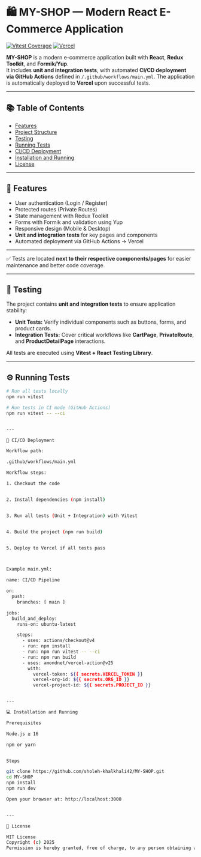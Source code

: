 # 🛍️ MY-SHOP — Modern React E-Commerce Application


[![Vitest Coverage](https://img.shields.io/badge/Coverage-💯-green)](https://github.com/sholeh-khalkhali42/MY-SHOP)
[![Vercel](https://img.shields.io/badge/Deploy-Vercel-blue)](https://vercel.com/)

**MY-SHOP** is a modern e-commerce application built with **React**, **Redux Toolkit**, and **Formik/Yup**.  
It includes **unit and integration tests**, with automated **CI/CD deployment via GitHub Actions** defined in `/.github/workflows/main.yml`. The application is automatically deployed to **Vercel** upon successful tests.

---

## 📚 Table of Contents

- [Features](#features)
- [Project Structure](#project-structure)
- [Testing](#testing)
- [Running Tests](#running-tests)
- [CI/CD Deployment](#cicd-deployment)
- [Installation and Running](#installation-and-running)
- [License](#license)

---

## 🔹 Features

- User authentication (Login / Register)  
- Protected routes (Private Routes)  
- State management with Redux Toolkit  
- Forms with Formik and validation using Yup  
- Responsive design (Mobile & Desktop)  
- **Unit and integration tests** for key pages and components  
- Automated deployment via GitHub Actions → Vercel  

---


✅ Tests are located **next to their respective components/pages** for easier maintenance and better code coverage.

---

## 🧪 Testing

The project contains **unit and integration tests** to ensure application stability:

- **Unit Tests:** Verify individual components such as buttons, forms, and product cards.  
- **Integration Tests:** Cover critical workflows like **CartPage**, **PrivateRoute**, and **ProductDetailPage** interactions.

All tests are executed using **Vitest + React Testing Library**.

---

## ⚙️ Running Tests

```bash
# Run all tests locally
npm run vitest

# Run tests in CI mode (GitHub Actions)
npm run vitest -- --ci


---

🚀 CI/CD Deployment

Workflow path:

.github/workflows/main.yml

Workflow steps:

1. Checkout the code


2. Install dependencies (npm install)


3. Run all tests (Unit + Integration) with Vitest


4. Build the project (npm run build)


5. Deploy to Vercel if all tests pass



Example main.yml:

name: CI/CD Pipeline

on:
  push:
    branches: [ main ]

jobs:
  build_and_deploy:
    runs-on: ubuntu-latest

    steps:
      - uses: actions/checkout@v4
      - run: npm install
      - run: npm run vitest -- --ci
      - run: npm run build
      - uses: amondnet/vercel-action@v25
        with:
          vercel-token: ${{ secrets.VERCEL_TOKEN }}
          vercel-org-id: ${{ secrets.ORG_ID }}
          vercel-project-id: ${{ secrets.PROJECT_ID }}


---

💻 Installation and Running

Prerequisites

Node.js ≥ 16

npm or yarn


Steps

git clone https://github.com/sholeh-khalkhali42/MY-SHOP.git
cd MY-SHOP
npm install
npm run dev

Open your browser at: http://localhost:3000


---

📄 License

MIT License
Copyright (c) 2025
Permission is hereby granted, free of charge, to any person obtaining a copy...
